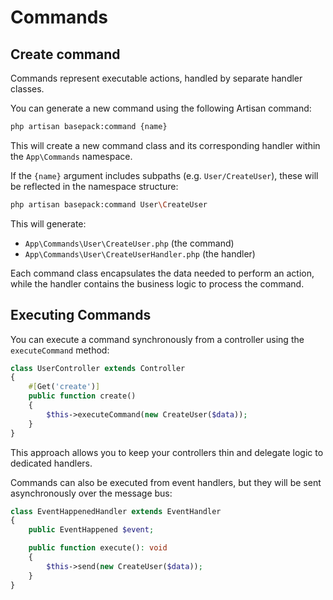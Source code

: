 # Commands

## Create command

Commands represent executable actions, handled by separate handler classes.

You can generate a new command using the following Artisan command:

```bash
php artisan basepack:command {name}
```

This will create a new command class and its corresponding handler within the `App\Commands` namespace.

If the `{name}` argument includes subpaths (e.g. `User/CreateUser`), these will be reflected in the namespace structure:

```bash
php artisan basepack:command User\CreateUser
```

This will generate:

- `App\Commands\User\CreateUser.php` (the command)
- `App\Commands\User\CreateUserHandler.php` (the handler)

Each command class encapsulates the data needed to perform an action, while the handler contains the business logic to
process the command.

## Executing Commands

You can execute a command synchronously from a controller using the `executeCommand` method:

```php
class UserController extends Controller
{
    #[Get('create')]
    public function create()
    {
        $this->executeCommand(new CreateUser($data));
    }
}
```

This approach allows you to keep your controllers thin and delegate logic to dedicated handlers.

Commands can also be executed from event handlers, but they will be sent asynchronously over the message bus:

```php
class EventHappenedHandler extends EventHandler
{
    public EventHappened $event;

    public function execute(): void
    {
        $this->send(new CreateUser($data));
    }
}
```
